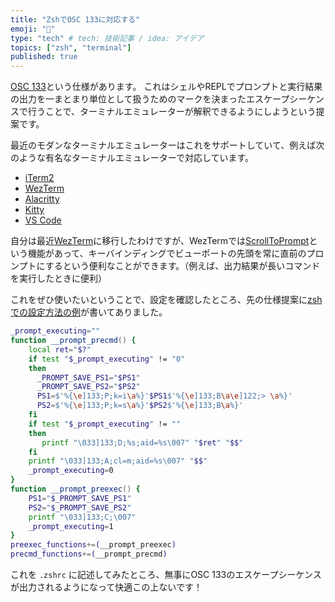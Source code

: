 ```yaml
---
title: "ZshでOSC 133に対応する"
emoji: "🐚"
type: "tech" # tech: 技術記事 / idea: アイデア
topics: ["zsh", "terminal"]
published: true
---
```


[OSC 133](https://gitlab.freedesktop.org/Per_Bothner/specifications/blob/master/proposals/semantic-prompts.md)という仕様があります。
これはシェルやREPLでプロンプトと実行結果の出力を一まとまり単位として扱うためのマークを決まったエスケープシーケンスで行うことで、ターミナルエミュレーターが解釈できるようにしようという提案です。

最近のモダンなターミナルエミュレーターはこれをサポートしていて、例えば次のような有名なターミナルエミュレーターで対応しています。

* [iTerm2](https://iterm2.com/documentation-escape-codes.html)
* [WezTerm](https://github.com/wez/wezterm/issues/115)
* [Alacritty](https://github.com/alacritty/alacritty/issues/5850)
* [Kitty](https://sw.kovidgoyal.net/kitty/shell-integration/#how-it-works)
* [VS Code](https://code.visualstudio.com/docs/terminal/shell-integration)

自分は最近[WezTerm](https://wezfurlong.org/wezterm/)に移行したわけですが、WezTermでは[ScrollToPrompt](https://wezfurlong.org/wezterm/config/lua/keyassignment/ScrollToPrompt.html?highlight=scroll%20prompt#scrolltoprompt)という機能があって、キーバインディングでビューポートの先頭を常に直前のプロンプトにするという便利なことができます。（例えば、出力結果が長いコマンドを実行したときに便利）

これをぜひ使いたいということで、設定を確認したところ、先の仕様提案に[zshでの設定方法の例](https://gitlab.freedesktop.org/Per_Bothner/specifications/-/blob/master/proposals/prompts-data/shell-integration.zsh)が書いてありました。

```zsh
_prompt_executing=""
function __prompt_precmd() {
    local ret="$?"
    if test "$_prompt_executing" != "0"
    then
      _PROMPT_SAVE_PS1="$PS1"
      _PROMPT_SAVE_PS2="$PS2"
      PS1=$'%{\e]133;P;k=i\a%}'$PS1$'%{\e]133;B\a\e]122;> \a%}'
      PS2=$'%{\e]133;P;k=s\a%}'$PS2$'%{\e]133;B\a%}'
    fi
    if test "$_prompt_executing" != ""
    then
       printf "\033]133;D;%s;aid=%s\007" "$ret" "$$"
    fi
    printf "\033]133;A;cl=m;aid=%s\007" "$$"
    _prompt_executing=0
}
function __prompt_preexec() {
    PS1="$_PROMPT_SAVE_PS1"
    PS2="$_PROMPT_SAVE_PS2"
    printf "\033]133;C;\007"
    _prompt_executing=1
}
preexec_functions+=(__prompt_preexec)
precmd_functions+=(__prompt_precmd)
```

これを `.zshrc` に記述してみたところ、無事にOSC 133のエスケープシーケンスが出力されるようになって快適この上ないです！
